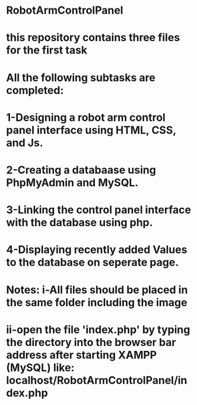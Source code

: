 # RobotArmControlPanel
# this repository contains three files for the first task
# All the following subtasks are completed:
# 1-Designing a robot arm control panel interface using HTML, CSS, and Js.
# 2-Creating a databaase using PhpMyAdmin and MySQL.
# 3-Linking the control panel interface with the database using php.
# 4-Displaying recently added Values to the database on seperate page.
# Notes: i-All files should be placed in the same folder including the image
#       ii-open the file 'index.php' by typing the directory into the browser bar address after starting XAMPP (MySQL) like: localhost/RobotArmControlPanel/index.php
